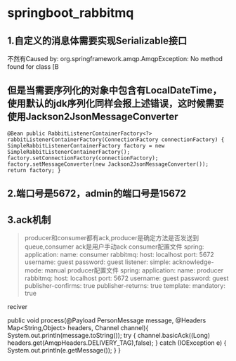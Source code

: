 # springboot_rabbitmq
## 1.自定义的消息体需要实现Serializable接口
不然有Caused by: org.springframework.amqp.AmqpException: No method found for class [B
## 但是当需要序列化的对象中包含有LocalDateTime，使用默认的jdk序列化同样会报上述错误，这时候需要使用Jackson2JsonMessageConverter
` @Bean
    public RabbitListenerContainerFactory<?> rabbitListenerContainerFactory(ConnectionFactory connectionFactory) {
        SimpleRabbitListenerContainerFactory factory = new SimpleRabbitListenerContainerFactory();
        factory.setConnectionFactory(connectionFactory);
        factory.setMessageConverter(new Jackson2JsonMessageConverter());
        return factory;
    } `
## 2.端口号是5672，admin的端口号是15672
## 3.ack机制
> producer和consumer都有ack,producer是确定方法是否发送到queue,consumer ack是用户手动ack
consumer配置文件
spring:
  application:
    name: consumer
  rabbitmq:
    host: localhost
    port: 5672
    username: guest
    password: guest
    listener:
      simple:
        acknowledge-mode: manual
producer配置文件
spring:
  application:
    name: producer
  rabbitmq:
    host: localhost
    port: 5672
    username: guest
    password: guest
    publisher-confirms: true
    publisher-returns: true
    template:
      mandatory: true
      
reciver

public void process(@Payload PersonMessage message, @Headers Map<String,Object> headers, Channel channel){
        System.out.println(message.toString());
        try {
            channel.basicAck((Long) headers.get(AmqpHeaders.DELIVERY_TAG),false);
        } catch (IOException e) {
            System.out.println(e.getMessage());
        }
    }
        
